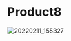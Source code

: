 # Product8
![20220211_155327](https://user-images.githubusercontent.com/99469201/153598433-ea6b9407-9c28-4f54-b8a1-00d2a0d1c7b0.png)
